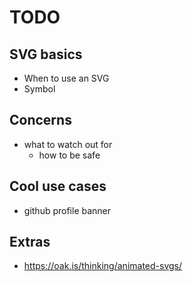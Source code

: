 # TODO

## SVG basics

- When to use an SVG
- Symbol

## Concerns

- what to watch out for
  - how to be safe

## Cool use cases

- github profile banner

## Extras

- <https://oak.is/thinking/animated-svgs/>
